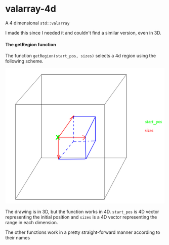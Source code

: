 # valarray-4d
A 4 dimensional `std::valarray`

I made this since I needed it and couldn't find a similar version, even in 3D.

#### The getRegion function

The function `getRegion(start_pos, sizes)` selects a 4d region using the following scheme.

![getRegion](./getRegion.png)

The drawing is in 3D, but the function works in 4D. `start_pos` is 4D vector representing the initial position and `sizes` is a 4D vector representing the range in each dimension.

The other functions work in a pretty straight-forward manner according to their names 

